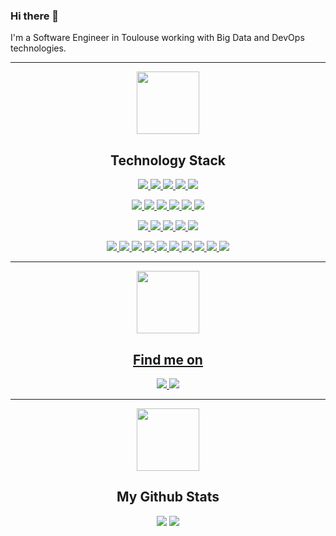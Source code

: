 <!-- PRESENTATION -->
### Hi there 👋

I'm a Software Engineer in Toulouse working with Big Data and DevOps technologies.

---

<!-- TECHNOLOGY STACK -->
<p align="center">
<img src="https://media.giphy.com/media/5eLDrEaRGHegx2FeF2/giphy.gif" width="100"> 
<h2 align="center">Technology Stack </h2>
</p>

<p align="center">

<a href="https://www.java.com/">
<img src="https://img.shields.io/badge/Java-red?style=flat-square&logo=java"/>
<a href="https://www.python.org/">
<img src="https://img.shields.io/badge/Python-yellow?style=flat-square&logo=python"/>
<a href="https://groovy-lang.org/">
<img src="https://img.shields.io/badge/Groovy-pink?style=flat-square&logo=Apache Groovy"/>
<a href="https://www.gnu.org/software/bash/">
<img src="https://img.shields.io/badge/Bash-grey?style=flat-square&logo=GNU Bash"/>
<a href="https://www.mysql.com/">
<img src="https://img.shields.io/badge/SQL-green?style=flat-square&logo=MySql"/>
</p>

<p align="center">
<a href="https://kafka.apache.org/">
<img src="https://img.shields.io/badge/Apache Kafka-black?style=flat-square&logo=Apache Kafka"/>
<a href="https://storm.apache.org/">
<img src="https://img.shields.io/badge/Apache Storm-black?style=flat-square&logo=Apache Storm"/>
<a href="https://avro.apache.org/">
<img src="https://img.shields.io/badge/Apache Avro-black?style=flat-square&logo=Apache Avro"/>
<a href="https://spark.apache.org/">
<img src="https://img.shields.io/badge/Apache Spark-black?style=flat-square&logo=Apache Spark"/>
<a href="https://www.rabbitmq.com/">
<img src="https://img.shields.io/badge/RabbitMQ-black?style=flat-square&logo=RabbitMQ"/>
<a href="https://www.elastic.co/what-is/elk-stack">
<img src="https://img.shields.io/badge/ELK-black?style=flat-square&logo=Elastic Stack"/>
</p>

<p align="center">
<a href="https://www.docker.com/">
<img src="https://img.shields.io/badge/Docker-black?style=flat-square&logo=Docker"/>
<a href="https://www.jenkins.io/">
<img src="https://img.shields.io/badge/Jenkins-black?style=flat-square&logo=Jenkins"/>
<a href="https://www.sonatype.com/">
<img src="https://img.shields.io/badge/Nexus-black?style=flat-square&logo=Nexus"/>
<a href="https://kubernetes.io/">
<img src="https://img.shields.io/badge/Kubernetes-black?style=flat-square&logo=Kubernetes"/>
<a href="https://www.portainer.io/">
<img src="https://img.shields.io/badge/Portainer-black?style=flat-square&logo=Portainer"/>
</p>

<p align="center">
<a href="https://maven.apache.org/">
<img src="https://img.shields.io/badge/Maven-black?style=flat-square&logo=Apache Maven"/>
<a href="https://testng.org/">
<img src="https://img.shields.io/badge/TestNG-black?style=flat-square&logo=Testing Library"/>
<a href="https://www.eclipse.org/">
<img src="https://img.shields.io/badge/Eclipse-black?style=flat-square&logo=Eclipse"/>
<a href="https://www.jetbrains.com/idea/">
<img src="https://img.shields.io/badge/IntelliJ-black?style=flat-square&logo=IntelliJ IDEA"/>
<a href="https://bitbucket.org/">
<img src="https://img.shields.io/badge/Bitbucket-black?style=flat-square&logo=Bitbucket"/>
<a href="https://www.atlassian.com/software/jira">
<img src="https://img.shields.io/badge/Jira-black?style=flat-square&logo=Jira"/>
<a href="https://www.redmine.org/">
<img src="https://img.shields.io/badge/Redmine-black?style=flat-square&logo=Redmine"/>
<a href="https://git-scm.com/">
<img src="https://img.shields.io/badge/Git-black?style=flat-square&logo=git"/>
<a href="https://github.com/">
<img src="https://img.shields.io/badge/GitHub-black?style=flat-square&logo=github"/>
<a href="https://gitlab.com/">
<img src="https://img.shields.io/badge/Gitlab-black?style=flat-square&logo=gitlab"/>
</p>

---

<!-- FIND ME ON -->
<p align="center">
<img src="https://media.giphy.com/media/NNsZIeGJr8SqYqLrRv/giphy.gif" width="100"> 
<h2 align="center">Find me on</h2>
<p>

<p align="center">
<a href="https://www.linkedin.com/in/robinperice/?locale=en_US">
 <img src="https://img.shields.io/badge/-Robin%20Perice-blue?style=flat-square&logo=Linkedin&logoColor=white&link=https://www.linkedin.com/in/robinperice/?locale=en_US"/>
</a>


<a href="https://stackoverflow.com/story/robinperice">
 <img src="https://img.shields.io/badge/-Robin%20Perice-orange?style=flat-square&logo=stackoverflow&logoColor=white&link=https://stackoverflow.com/story/robinperice"/>
</a>

</p>

---

<!-- MY GITHUB STATS-->
<p align="center">
<img src="https://media.giphy.com/media/cj87CxfRtrUifF3Ryk/giphy.gif" width="100"> 
<h2 align="center">My Github Stats</h2>
<p>

<p align = "center">
  <img  src = "https://github-readme-stats.vercel.app/api?username=r0perice&show_icons=true&include_all_commits=true&count_private=true&hide=contribs&theme=tokyonight&line_height=27">
  <img src = "https://github-readme-stats.vercel.app/api/top-langs/?username=r0perice&hide=javascript,html,asp,tex,css,postscript&theme=tokyonight&layout=compact">
</p>